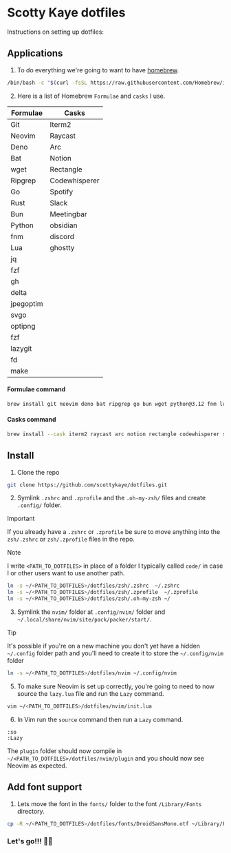 # Scotty Kaye dotfiles

Instructions on setting up dotfiles:

## Applications

1. To do everything we're going to want to have [homebrew](https://brew.sh/).

```sh
/bin/bash -c "$(curl -fsSL https://raw.githubusercontent.com/Homebrew/install/HEAD/install.sh)"
```

2. Here is a list of Homebrew `Formulae` and `casks` I use.

| Formulae  | Casks         |
| --------- | ------------- |
| Git       | Iterm2        |
| Neovim    | Raycast       |
| Deno      | Arc           |
| Bat       | Notion        |
| wget      | Rectangle     |
| Ripgrep   | Codewhisperer |
| Go        | Spotify       |
| Rust      | Slack         |
| Bun       | Meetingbar    |
| Python    | obsidian      |
| fnm       | discord       |
| Lua       | ghostty       |
| jq        |               |
| fzf       |               |
| gh        |               |
| delta     |               |
| jpegoptim |               |
| svgo      |               |
| optipng   |               |
| fzf       |               |
| lazygit   |               |
| fd        |               |
| make      |               |

#### Formulae command

```sh
brew install git neovim deno bat ripgrep go bun wget python@3.12 fnm lua gh jq fzf oven-sh/bun/bun rust jpegoptim svgo optipng delta lazygit fd make
```

#### Casks command

```sh
brew install --cask iterm2 raycast arc notion rectangle codewhisperer spotify slack meetingbar obsidian discord ghostty
```

## Install

1. Clone the repo

```sh
git clone https://github.com/scottykaye/dotfiles.git
```

2. Symlink `.zshrc` and `.zprofile` and the `.oh-my-zsh/` files and create `.config/` folder.

> [!IMPORTANT]
> If you already have a `.zshrc` or `.zprofile` be sure to move anything into the `zsh/.zshrc` or `zsh/.zprofile` files in the repo.

> [!NOTE]
> I write `<PATH_TO_DOTFILES>` in place of a folder I typically called `code/` in case I or other users want to use another path.

```sh
ln -s ~/<PATH_TO_DOTFILES>/dotfiles/zsh/.zshrc  ~/.zshrc
ln -s ~/<PATH_TO_DOTFILES>/dotfiles/zsh/.zprofile  ~/.zprofile
ln -s ~/<PATH_TO_DOTFILES>/dotfiles/zsh/.oh-my-zsh ~/
```

3. Symlink the `nvim/` folder at `.config/nvim/` folder and `~/.local/share/nvim/site/pack/packer/start/`.

> [!TIP]
> It's possible if you're on a new machine you don't yet have a hidden `~/.config` folder path and you'll need to create it to store the `~/.config/nvim` folder

```sh
ln -s ~/<PATH_TO_DOTFILES>/dotfiles/nvim ~/.config/nvim
```

5. To make sure Neovim is set up correctly, you're going to need to now source the `lazy.lua` file and run the `Lazy` command.

```sh
vim ~/<PATH_TO_DOTFILES>/dotfiles/nvim/init.lua
```

6. In Vim run the `source` command then run a `Lazy` command.

```vim
:so
:Lazy
```

The `plugin` folder should now compile in `~/<PATH_TO_DOTFILES>/dotfiles/nvim/plugin` and you should now see Neovim as expected.

## Add font support

1. Lets move the font in the `fonts/` folder to the font `/Library/Fonts` directory.

```sh
cp -R ~/<PATH_TO_DOTFILES>/dotfiles/fonts/DroidSansMono.otf ~/Library/Fonts/DroidSansMono.otf
```

### Let's go!!! 😤😵
